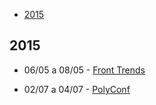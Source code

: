 * [2015](#2015)

## 2015

- 06/05 a 08/05 - [Front Trends](http://2015.front-trends.com/)

- 02/07 a 04/07 - [PolyConf](http://polyconf.com/)
